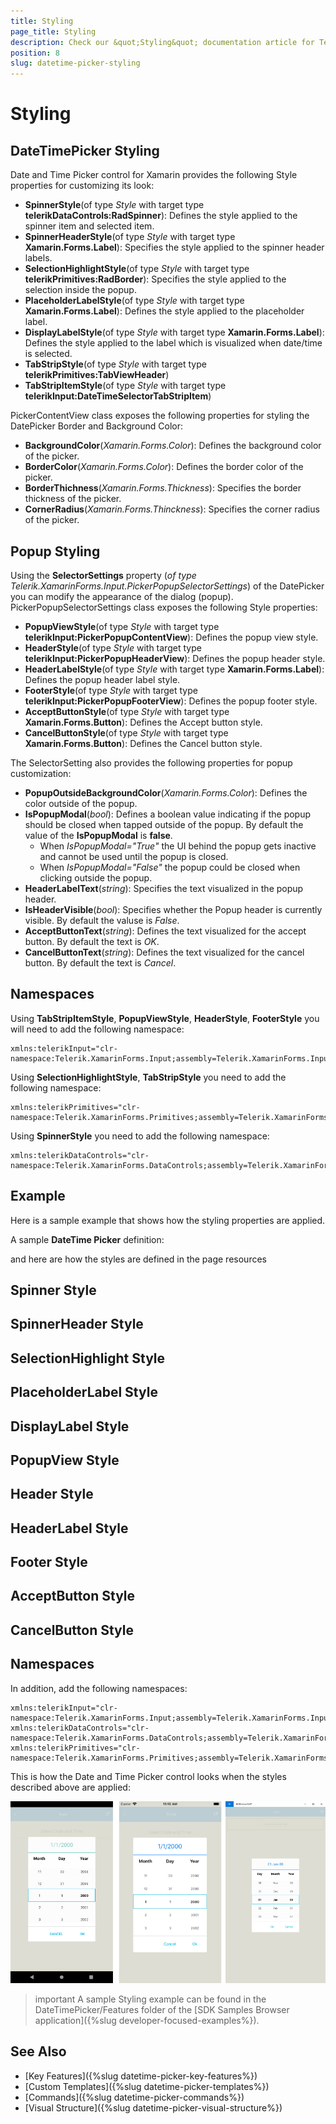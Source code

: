 ```yaml
---
title: Styling
page_title: Styling
description: Check our &quot;Styling&quot; documentation article for Telerik DateTimePicker for Xamarin control.
position: 8
slug: datetime-picker-styling
---
```


# Styling

## DateTimePicker Styling

Date and Time Picker control for Xamarin provides the following Style properties for customizing its look:

* **SpinnerStyle**(of type *Style* with target type **telerikDataControls:RadSpinner**): Defines the style applied to the spinner item and selected item.
* **SpinnerHeaderStyle**(of type *Style* with target type **Xamarin.Forms.Label**): Specifies the style applied to the spinner header labels.
* **SelectionHighlightStyle**(of type *Style* with target type **telerikPrimitives:RadBorder**): Specifies the style applied to the selection inside the popup. 
* **PlaceholderLabelStyle**(of type *Style* with target type **Xamarin.Forms.Label**): Defines the style applied to the placeholder label. 
* **DisplayLabelStyle**(of type *Style* with target type **Xamarin.Forms.Label**): Defines the style applied to the label which is visualized when date/time is selected.
* **TabStripStyle**(of type *Style* with target type **telerikPrimitives:TabViewHeader**)
* **TabStripItemStyle**(of type *Style* with target type **telerikInput:DateTimeSelectorTabStripItem**)

PickerContentView class exposes the following properties for styling the DatePicker Border and Background Color:

* **BackgroundColor**(*Xamarin.Forms.Color*): Defines the background color of the picker.
* **BorderColor**(*Xamarin.Forms.Color*): Defines the border color of the picker.
* **BorderThichness**(*Xamarin.Forms.Thickness*): Specifies the border thickness of the picker.
* **CornerRadius**(*Xamarin.Forms.Thinckness*): Specifies the corner radius of the picker.

## Popup Styling

Using the **SelectorSettings** property (*of type Telerik.XamarinForms.Input.PickerPopupSelectorSettings*) of the DatePicker you can modify the appearance of the dialog (popup). PickerPopupSelectorSettings class exposes the following Style properties:

* **PopupViewStyle**(of type *Style* with target type **telerikInput:PickerPopupContentView**): Defines the popup view style.
* **HeaderStyle**(of type *Style* with target type **telerikInput:PickerPopupHeaderView**): Defines the popup header style.
* **HeaderLabelStyle**(of type *Style* with target type **Xamarin.Forms.Label**): Defines the popup header label style.
* **FooterStyle**(of type *Style* with target type **telerikInput:PickerPopupFooterView**): Defines the popup footer style.
* **AcceptButtonStyle**(of type *Style* with target type **Xamarin.Forms.Button**): Defines the Accept button style.
* **CancelButtonStyle**(of type *Style* with target type **Xamarin.Forms.Button**): Defines the Cancel button style.

The SelectorSetting also provides the following properties for popup customization:

* **PopupOutsideBackgroundColor**(*Xamarin.Forms.Color*): Defines the color outside of the popup.
* **IsPopupModal**(*bool*): Defines a boolean value indicating if the popup should be closed when tapped outside of the popup. By default the value of the **IsPopupModal** is **false**.
	* When *IsPopupModal="True"*  the UI behind the popup gets inactive and cannot be used until the popup is closed. 
	* When *IsPopupModal="False"* the popup could be closed when clicking outside the popup.
* **HeaderLabelText**(*string*): Specifies the text visualized in the popup header.
* **IsHeaderVisible**(*bool*): Specifies whether the Popup header is currently visible. By default the valuse is *False*.
* **AcceptButtonText**(*string*): Defines the text visualized for the accept button. By default the text is *OK*.
* **CancelButtonText**(*string*): Defines the text visualized for the cancel button. By default the text is *Cancel*. 

## Namespaces

Using **TabStripItemStyle**, **PopupViewStyle**, **HeaderStyle**, **FooterStyle** you will need to add the following namespace:

```XAML
xmlns:telerikInput="clr-namespace:Telerik.XamarinForms.Input;assembly=Telerik.XamarinForms.Input"
```

Using **SelectionHighlightStyle**, **TabStripStyle** you need to add the following namespace:

```XAML
xmlns:telerikPrimitives="clr-namespace:Telerik.XamarinForms.Primitives;assembly=Telerik.XamarinForms.Primitives"
```

Using **SpinnerStyle** you need to add the following namespace:

```XAML
xmlns:telerikDataControls="clr-namespace:Telerik.XamarinForms.DataControls;assembly=Telerik.XamarinForms.DataControls"
```

## Example

Here is a sample example that shows how the styling properties are applied.

A sample **DateTime Picker** definition:

<snippet id='datetimepicker-style' />

and here are how the styles are defined in the page resources

## Spinner Style

<snippet id='datetimepicker-style-spinner-style' />

## SpinnerHeader Style

<snippet id='datetimepicker-style-spinner-header-style' />

## SelectionHighlight Style

<snippet id='datetimepicker-style-selection-highlight-style' />

## PlaceholderLabel Style

<snippet id='datetimepicker-style-placeholder-label-style' />

## DisplayLabel Style

<snippet id='datetimepicker-style-display-label-style' />

## PopupView Style

<snippet id='datetimepicker-style-popupview-style' />

## Header Style

<snippet id='datetimepicker-style-header-style' />

## HeaderLabel Style

<snippet id='datetimepicker-style-header-label-style' />

## Footer Style

<snippet id='datetimepicker-style-footer-style' />

## AcceptButton Style

<snippet id='datetimepicker-style-accept-button-style' />

## CancelButton Style

<snippet id='datetimepicker-style-cancel-button-style' />

## Namespaces

In addition, add the following namespaces:

```XAML
xmlns:telerikInput="clr-namespace:Telerik.XamarinForms.Input;assembly=Telerik.XamarinForms.Input"
xmlns:telerikDataControls="clr-namespace:Telerik.XamarinForms.DataControls;assembly=Telerik.XamarinForms.DataControls"
xmlns:telerikPrimitives="clr-namespace:Telerik.XamarinForms.Primitives;assembly=Telerik.XamarinForms.Primitives"
```

This is how the Date and Time Picker control looks when the styles described above are applied:

![Date and Time Picker](images/datetimepicker_style.png)

>important A sample Styling example can be found in the DateTimePicker/Features folder of the [SDK Samples Browser application]({%slug developer-focused-examples%}).

## See Also

- [Key Features]({%slug datetime-picker-key-features%})
- [Custom Templates]({%slug datetime-picker-templates%})
- [Commands]({%slug datetime-picker-commands%})
- [Visual Structure]({%slug datetime-picker-visual-structure%})
